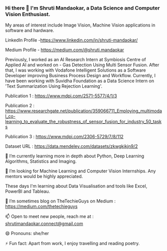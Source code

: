 ### Hi there 👋 I'm Shruti Mandaokar, a Data Science and Computer Vision Enthusiast.
My areas of interest include Image Vision, Machine Vision applications in software and hardware.

LinkedIn Profile -https://www.linkedin.com/in/shruti-mandaokar/

Medium Profile - https://medium.com/@shruti.mandaokar

Previously, I worked as an AI Research Intern at Symbiosis Centre of Applied AI and worked on - Gas Detection Using Multi Sensor Fusion.
After that, I was working with Vodafone Intelligent Solutions as a Software Developer improving Business Process Design and Workflow.
Currently, I have been working with Suvidha Foundation as a Data Science Intern on 'Text Summarization Using Rejection Learning'.


Publication 1 : https://www.mdpi.com/2571-5577/4/1/3

Publication 2 : https://www.researchgate.net/publication/359066711_Employing_multimodal_co-learning_to_evaluate_the_robustness_of_sensor_fusion_for_industry_50_tasks

Publication 3 : https://www.mdpi.com/2306-5729/7/8/112

Dataset URL : https://data.mendeley.com/datasets/zkwgkjkjn9/2

🌱 I’m currently learning more in depth about Python, Deep Learning Algorithms, Statistics and Imaging.

🤔 I’m looking for Machine Learning and Computer Vision Internships. Any mentors would be highly appreciated.

   These days I'm learning about Data Visualisation and tools like Excel, PowerBI and Tableau.

🔭 I’m sometimes blog on TheTechieGuys on Medium : https://medium.com/thetechieguys

📫 Open to meet new people, reach me at : shrutimandaokar.connect@gmail.com

😄 Pronouns: she/her

⚡ Fun fact: Apart from work, I enjoy travelling and reading poetry.
